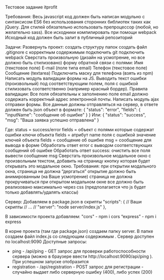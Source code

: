 Тестовое задание itprofit

Требования:
Весь javascript код должен быть написан модульно с синтаксисом ES6 без использования сторонних библиотек таких как jQuery.
Для стилей обязательно использовать препроцессор (любой, но желательно sass).
Все исходники компилировать при помощи webpack
Исходный код должен быть залит в публичный репозиторий

Задачи:
Развернуть проект:
создать структуру папок
создать файл .gitignore с корректным содержимым
подключить git
подключить webpack
Сверстать произвольную (дизайн на усмотрение, но все должно быть стилизовано) форму обратной связи с полями:
Имя (текстовое поле)
E-mail (поле типа email)
Телефон (текстовое поле)
Сообщение (textarea)
Подключить маску для телефона (взять из npm)
Написать модуль валидации формы на JS. Выводить текст ошибки (произвольный) под соответствующим полем, поля с ошибкой стилизовать соответственно (например красный бордер). Правила валидации:
Все поля обязательны к заполнению
поле email должно содержать корректный адрес электронной почты.
Написать модуль ajax отправки формы. Все данные должны отправляться на сервер, в ответе должен быть json объект в формате:
{
    "status": "error",
    "fields": {
        "inputName": "сообщение об ошибке"
    }
}
Или:
{
    "status": "success",
    "msg": "Ваша заявка успешно отправлена"
}

Где:
status = success/error
fields = объект с полями которые содержат ошибки
ключи объекта fields = атрибут name поля с ошибкой
значение ключей объекта fields = сообщение об ошибке
msg = сообщение для вывода в форме
Обработать ответ error с выводом соответствующих сообщений об ошибке
Обработать ответ success:
очистить все поля
вывести сообщение msg
Сверстать произвольное модальное окно с произвольным текстом, добавить на страницу кнопку которая будет открывать это модальное окно. Требования:
при открытии модального окна, страница не должна “дергаться”
открытие должно быть анимированным (на Ваше усмотрение)
страница не должна прокручиваться при открытом модальном окне
все должно быть реализовано максимально через css (предполагается что js будет только добавлять/удалять классы)


Сервер:
Добавляем в package.json в скрипты
"scripts": { 
  // Ваши скрипты 
  // ...
  // 
  "server": "node server/index.js" 
},

В зависимости проекта добавляем:
 	"cors" - npm i  cors
	“express” - npm i express

В корне проекта (там где package.json) создаем папку server. В папке создаем файл index.js со следующим содержимым .  Сервер доступен по localhost:9090
Доступные запросы:
- ping -  /api/ping - GET запрос для проверки работоспособности сервера (можно в браузере ввести http://localhost:9090/api/ping ). При успешном запуске отобразится  
- registration - /api/registration - POST запрос для регистрации - случайно выдает либо серверную ошибку (400), либо успех (200)
